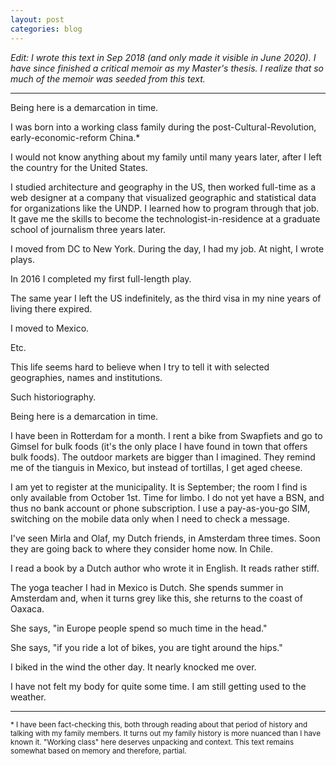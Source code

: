 ```yaml
---
layout: post
categories: blog
---
```


_Edit: I wrote this text in Sep 2018 (and only made it visible in June 2020). I have since finished a critical memoir as my Master's thesis. I realize that so much of the memoir was seeded from this text._

<hr>

Being here is a demarcation in time.

I was born into a working class family during the post-Cultural-Revolution, early-economic-reform China.*

I would not know anything about my family until many years later, after I left the country for the United States.

I studied architecture and geography in the US, then worked full-time as a web designer at a company that visualized geographic and statistical data for organizations like the UNDP. I learned how to program through that job. It gave me the skills to become the technologist-in-residence at a graduate school of journalism three years later.

I moved from DC to New York. During the day, I had my job. At night, I wrote plays.

In 2016 I completed my first full-length play.

The same year I left the US indefinitely, as the third visa in my nine years of living there expired.

I moved to Mexico. 

Etc.

This life seems hard to believe when I try to tell it with selected geographies, names and institutions.

Such historiography.

Being here is a demarcation in time.

I have been in Rotterdam for a month. I rent a bike from Swapfiets and go to Gimsel for bulk foods (it's the only place I have found in town that offers bulk foods). The outdoor markets are bigger than I imagined. They remind me of the tianguis in Mexico, but instead of tortillas, I get aged cheese.

I am yet to register at the municipality. It is September; the room I find is only available from October 1st. Time for limbo. I do not yet have a BSN, and thus no bank account or phone subscription. I use a pay-as-you-go SIM, switching on the mobile data only when I need to check a message.

I've seen Mirla and Olaf, my Dutch friends, in Amsterdam three times. Soon they are going back to where they consider home now. In Chile.

I read a book by a Dutch author who wrote it in English. It reads rather stiff.

The yoga teacher I had in Mexico is Dutch. She spends summer in Amsterdam and, when it turns grey like this, she returns to the coast of Oaxaca.

She says, "in Europe people spend so much time in the head."

She says, "if you ride a lot of bikes, you are tight around the hips."

I biked in the wind the other day. It nearly knocked me over.

I have not felt my body for quite some time. I am still getting used to the weather.

<hr>


<small>* I have been fact-checking this, both through reading about that period of history and talking with my family members. It turns out my family history is more nuanced than I have known it. "Working class" here deserves unpacking and context. This text remains somewhat based on memory and therefore, partial.</small>

